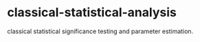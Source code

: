 # classical-statistical-analysis
classical statistical significance testing and parameter estimation. 
